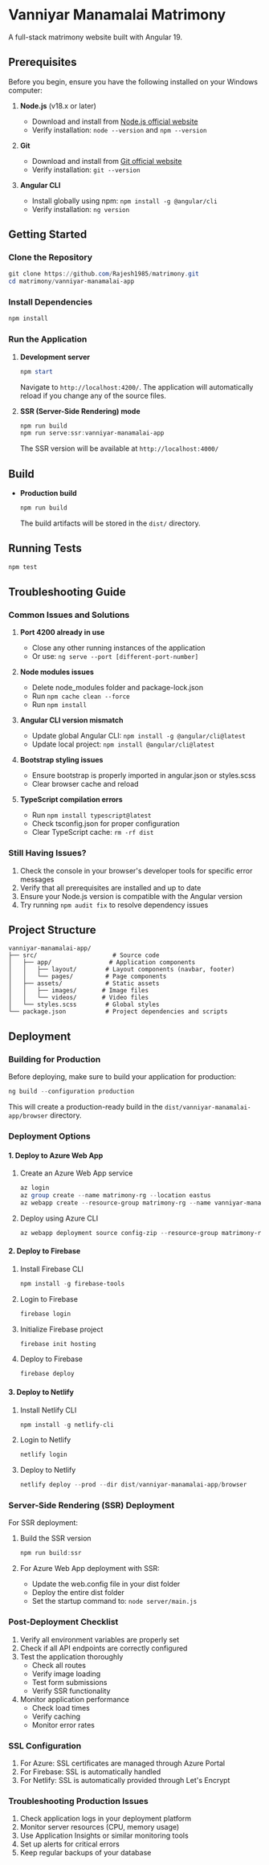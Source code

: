 # Vanniyar Manamalai Matrimony

A full-stack matrimony website built with Angular 19.

## Prerequisites

Before you begin, ensure you have the following installed on your Windows computer:

1. **Node.js** (v18.x or later)
   - Download and install from [Node.js official website](https://nodejs.org/)
   - Verify installation: `node --version` and `npm --version`

2. **Git**
   - Download and install from [Git official website](https://git-scm.com/downloads)
   - Verify installation: `git --version`

3. **Angular CLI**
   - Install globally using npm: `npm install -g @angular/cli`
   - Verify installation: `ng version`

## Getting Started

### Clone the Repository

```powershell
git clone https://github.com/Rajesh1985/matrimony.git
cd matrimony/vanniyar-manamalai-app
```

### Install Dependencies

```powershell
npm install
```

### Run the Application

1. **Development server**
   ```powershell
   npm start
   ```
   Navigate to `http://localhost:4200/`. The application will automatically reload if you change any of the source files.

2. **SSR (Server-Side Rendering) mode**
   ```powershell
   npm run build
   npm run serve:ssr:vanniyar-manamalai-app
   ```
   The SSR version will be available at `http://localhost:4000/`

## Build

- **Production build**
  ```powershell
  npm run build
  ```
  The build artifacts will be stored in the `dist/` directory.

## Running Tests

```powershell
npm test
```

## Troubleshooting Guide

### Common Issues and Solutions

1. **Port 4200 already in use**
   - Close any other running instances of the application
   - Or use: `ng serve --port [different-port-number]`

2. **Node modules issues**
   - Delete node_modules folder and package-lock.json
   - Run `npm cache clean --force`
   - Run `npm install`

3. **Angular CLI version mismatch**
   - Update global Angular CLI: `npm install -g @angular/cli@latest`
   - Update local project: `npm install @angular/cli@latest`

4. **Bootstrap styling issues**
   - Ensure bootstrap is properly imported in angular.json or styles.scss
   - Clear browser cache and reload

5. **TypeScript compilation errors**
   - Run `npm install typescript@latest`
   - Check tsconfig.json for proper configuration
   - Clear TypeScript cache: `rm -rf dist`

### Still Having Issues?

1. Check the console in your browser's developer tools for specific error messages
2. Verify that all prerequisites are installed and up to date
3. Ensure your Node.js version is compatible with the Angular version
4. Try running `npm audit fix` to resolve dependency issues

## Project Structure

```
vanniyar-manamalai-app/
├── src/                     # Source code
│   ├── app/                # Application components
│   │   ├── layout/        # Layout components (navbar, footer)
│   │   └── pages/         # Page components
│   ├── assets/            # Static assets
│   │   ├── images/       # Image files
│   │   └── videos/       # Video files
│   └── styles.scss        # Global styles
└── package.json           # Project dependencies and scripts
```

## Deployment

### Building for Production

Before deploying, make sure to build your application for production:

```powershell
ng build --configuration production
```

This will create a production-ready build in the `dist/vanniyar-manamalai-app/browser` directory.

### Deployment Options

#### 1. Deploy to Azure Web App

1. Create an Azure Web App service
   ```powershell
   az login
   az group create --name matrimony-rg --location eastus
   az webapp create --resource-group matrimony-rg --name vanniyar-manamalai --runtime "node:18-lts"
   ```

2. Deploy using Azure CLI
   ```powershell
   az webapp deployment source config-zip --resource-group matrimony-rg --name vanniyar-manamalai --src dist/vanniyar-manamalai-app/browser
   ```

#### 2. Deploy to Firebase

1. Install Firebase CLI
   ```powershell
   npm install -g firebase-tools
   ```

2. Login to Firebase
   ```powershell
   firebase login
   ```

3. Initialize Firebase project
   ```powershell
   firebase init hosting
   ```

4. Deploy to Firebase
   ```powershell
   firebase deploy
   ```

#### 3. Deploy to Netlify

1. Install Netlify CLI
   ```powershell
   npm install -g netlify-cli
   ```

2. Login to Netlify
   ```powershell
   netlify login
   ```

3. Deploy to Netlify
   ```powershell
   netlify deploy --prod --dir dist/vanniyar-manamalai-app/browser
   ```

### Server-Side Rendering (SSR) Deployment

For SSR deployment:

1. Build the SSR version
   ```powershell
   npm run build:ssr
   ```

2. For Azure Web App deployment with SSR:
   - Update the web.config file in your dist folder
   - Deploy the entire dist folder
   - Set the startup command to: `node server/main.js`

### Post-Deployment Checklist

1. Verify all environment variables are properly set
2. Check if all API endpoints are correctly configured
3. Test the application thoroughly
   - Check all routes
   - Verify image loading
   - Test form submissions
   - Verify SSR functionality
4. Monitor application performance
   - Check load times
   - Verify caching
   - Monitor error rates

### SSL Configuration

1. For Azure: SSL certificates are managed through Azure Portal
2. For Firebase: SSL is automatically handled
3. For Netlify: SSL is automatically provided through Let's Encrypt

### Troubleshooting Production Issues

1. Check application logs in your deployment platform
2. Monitor server resources (CPU, memory usage)
3. Use Application Insights or similar monitoring tools
4. Set up alerts for critical errors
5. Keep regular backups of your database
